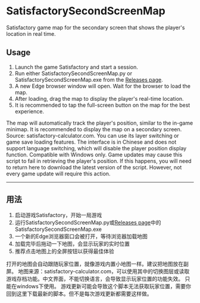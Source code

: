 # SatisfactorySecondScreenMap

Satisfactory game map for the secondary screen that shows the player's location in real time.





## Usage

1. Launch the game Satisfactory and start a session.
2. Run either SatisfactorySecondScreenMap.py or SatisfactorySecondScreenMap.exe from the [Releases page](//github.com/MageDelfador/SatisfactorySecondScreenMap/releases).
3. A new Edge browser window will open. Wait for the browser to load the map.
4. After loading, drag the map to display the player's real-time location.
5. It is recommended to tap the full-screen button on the map for the best experience.



The map will automatically track the player's position, similar to the in-game minimap. It is recommended to display the map on a secondary screen.
Source: satisfactory-calculator.com. You can use its layer switching or game save loading features. The interface is in Chinese and does not support language switching, which will disable the player position display function.
Compatible with Windows only.
Game updates may cause this script to fail in retrieving the player's position. If this happens, you will need to return here to download the latest version of the script. However, not every game update will require this action.

---

## 用法

1. 启动游戏Satisfactory，开始一局游戏
2. 运行SatisfactorySecondScreenMap.py或[Releases page](//github.com/MageDelfador/SatisfactorySecondScreenMap/releases)中的SatisfactorySecondScreenMap.exe
3. 一个新的Edge浏览器窗口会被打开，等待浏览器加载地图
4. 加载完毕后拖动一下地图，会显示玩家的实时位置
5. 推荐点击地图上的全屏按钮以获得最佳体验



打开的地图会自动跟随玩家位置，就像游戏内置小地图一样。建议把地图放在副屏。
地图来源：satisfactory-calculator.com，可以使用其中的切换图层或读取游戏存档功能。中文界面，不能切换语言，会导致显示玩家位置的功能失效。
只能在windows下使用。
游戏更新可能会导致这个脚本无法获取玩家位置，需要你回到这里下载最新的脚本。但不是每次游戏更新都需要这样做。

